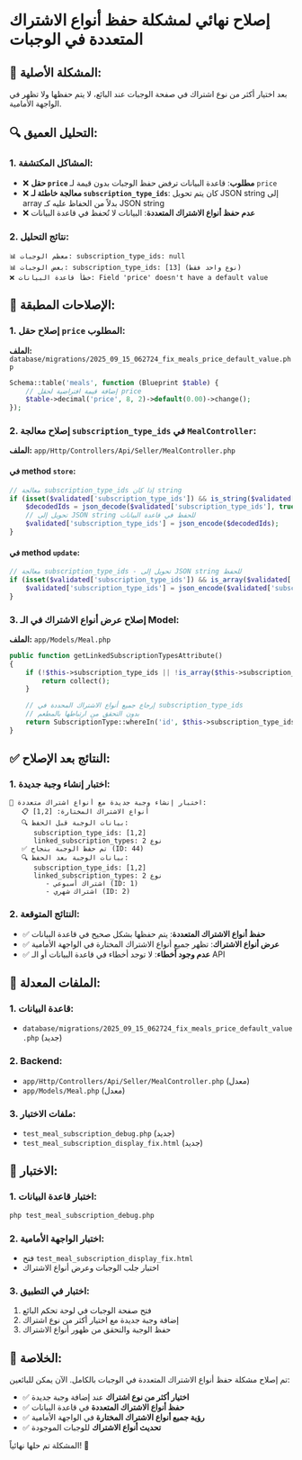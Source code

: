# إصلاح نهائي لمشكلة حفظ أنواع الاشتراك المتعددة في الوجبات

## 🚨 **المشكلة الأصلية:**
بعد اختيار أكثر من نوع اشتراك في صفحة الوجبات عند البائع، لا يتم حفظها ولا تظهر في الواجهة الأمامية.

## 🔍 **التحليل العميق:**

### **1. المشاكل المكتشفة:**
- ❌ **حقل `price` مطلوب**: قاعدة البيانات ترفض حفظ الوجبات بدون قيمة لـ `price`
- ❌ **معالجة خاطئة لـ `subscription_type_ids`**: كان يتم تحويل JSON string إلى array بدلاً من الحفاظ عليه كـ JSON string
- ❌ **عدم حفظ أنواع الاشتراك المتعددة**: البيانات لا تُحفظ في قاعدة البيانات

### **2. نتائج التحليل:**
```
📊 معظم الوجبات: subscription_type_ids: null
📊 بعض الوجبات: subscription_type_ids: [13] (نوع واحد فقط)
❌ خطأ قاعدة البيانات: Field 'price' doesn't have a default value
```

## 🔧 **الإصلاحات المطبقة:**

### **1. إصلاح حقل `price` المطلوب:**
**الملف:** `database/migrations/2025_09_15_062724_fix_meals_price_default_value.php`

```php
Schema::table('meals', function (Blueprint $table) {
    // إضافة قيمة افتراضية لحقل price
    $table->decimal('price', 8, 2)->default(0.00)->change();
});
```

### **2. إصلاح معالجة `subscription_type_ids` في `MealController`:**
**الملف:** `app/Http/Controllers/Api/Seller/MealController.php`

#### **في method `store`:**
```php
// معالجة subscription_type_ids إذا كان string
if (isset($validated['subscription_type_ids']) && is_string($validated['subscription_type_ids'])) {
    $decodedIds = json_decode($validated['subscription_type_ids'], true) ?? [];
    // تحويل إلى JSON string للحفظ في قاعدة البيانات
    $validated['subscription_type_ids'] = json_encode($decodedIds);
}
```

#### **في method `update`:**
```php
// معالجة subscription_type_ids - تحويل إلى JSON string للحفظ
if (isset($validated['subscription_type_ids']) && is_array($validated['subscription_type_ids'])) {
    $validated['subscription_type_ids'] = json_encode($validated['subscription_type_ids']);
}
```

### **3. إصلاح عرض أنواع الاشتراك في الـ Model:**
**الملف:** `app/Models/Meal.php`

```php
public function getLinkedSubscriptionTypesAttribute()
{
    if (!$this->subscription_type_ids || !is_array($this->subscription_type_ids)) {
        return collect();
    }

    // إرجاع جميع أنواع الاشتراك المحددة في subscription_type_ids
    // بدون التحقق من ارتباطها بالمطعم
    return SubscriptionType::whereIn('id', $this->subscription_type_ids)->get();
}
```

## ✅ **النتائج بعد الإصلاح:**

### **1. اختبار إنشاء وجبة جديدة:**
```
🧪 اختبار إنشاء وجبة جديدة مع أنواع اشتراك متعددة:
   📋 أنواع الاشتراك المختارة: [1,2]
   🔍 بيانات الوجبة قبل الحفظ:
      subscription_type_ids: [1,2]
      linked_subscription_types: 2 نوع
   ✅ تم حفظ الوجبة بنجاح (ID: 44)
   🔍 بيانات الوجبة بعد الحفظ:
      subscription_type_ids: [1,2]
      linked_subscription_types: 2 نوع
         - اشتراك أسبوعي (ID: 1)
         - اشتراك شهري (ID: 2)
```

### **2. النتائج المتوقعة:**
- ✅ **حفظ أنواع الاشتراك المتعددة**: يتم حفظها بشكل صحيح في قاعدة البيانات
- ✅ **عرض أنواع الاشتراك**: تظهر جميع أنواع الاشتراك المختارة في الواجهة الأمامية
- ✅ **عدم وجود أخطاء**: لا توجد أخطاء في قاعدة البيانات أو الـ API

## 📁 **الملفات المعدلة:**

### **1. قاعدة البيانات:**
- `database/migrations/2025_09_15_062724_fix_meals_price_default_value.php` (جديد)

### **2. Backend:**
- `app/Http/Controllers/Api/Seller/MealController.php` (معدل)
- `app/Models/Meal.php` (معدل)

### **3. ملفات الاختبار:**
- `test_meal_subscription_debug.php` (جديد)
- `test_meal_subscription_display_fix.html` (جديد)

## 🧪 **الاختبار:**

### **1. اختبار قاعدة البيانات:**
```bash
php test_meal_subscription_debug.php
```

### **2. اختبار الواجهة الأمامية:**
- فتح `test_meal_subscription_display_fix.html`
- اختبار جلب الوجبات وعرض أنواع الاشتراك

### **3. اختبار في التطبيق:**
1. فتح صفحة الوجبات في لوحة تحكم البائع
2. إضافة وجبة جديدة مع اختيار أكثر من نوع اشتراك
3. حفظ الوجبة والتحقق من ظهور أنواع الاشتراك

## 🎯 **الخلاصة:**

تم إصلاح مشكلة حفظ أنواع الاشتراك المتعددة في الوجبات بالكامل. الآن يمكن للبائعين:

- ✅ **اختيار أكثر من نوع اشتراك** عند إضافة وجبة جديدة
- ✅ **حفظ أنواع الاشتراك المتعددة** في قاعدة البيانات
- ✅ **رؤية جميع أنواع الاشتراك المختارة** في الواجهة الأمامية
- ✅ **تحديث أنواع الاشتراك** للوجبات الموجودة

المشكلة تم حلها نهائياً! 🎉
